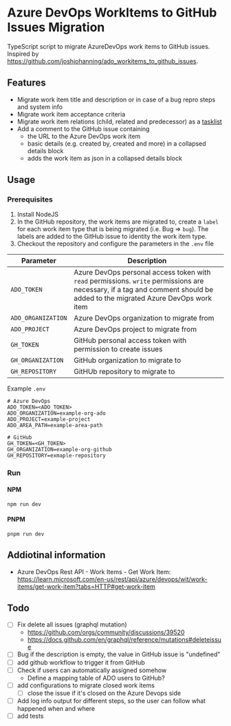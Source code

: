 # Azure DevOps WorkItems to GitHub Issues Migration

TypeScript script to migrate AzureDevOps work items to GitHub issues. Inspired by https://github.com/joshjohanning/ado_workitems_to_github_issues.

## Features

-   Migrate work item title and description or in case of a bug repro steps and system info
-   Migrate work item acceptance criteria
-   Migrate work item relations (child, related and predecessor) as a [tasklist](https://docs.github.com/en/issues/tracking-your-work-with-issues/about-tasklists)
-   Add a comment to the GitHub issue containing
    -   the URL to the Azure DevOps work item
    -   basic details (e.g. created by, created and more) in a collapsed details block
    -   adds the work item as json in a collapsed details block

## Usage

### Prerequisites

1. Install NodeJS
2. In the GitHub repository, the work items are migrated to, create a `label` for each work item type that is being migrated (i.e. Bug => `bug`). The labels are added to the GitHub issue to identity the work item type.
3. Checkout the repository and configure the parameters in the `.env` file

| Parameter          | Description                                                                                                                                                                |
| ------------------ | -------------------------------------------------------------------------------------------------------------------------------------------------------------------------- |
| `ADO_TOKEN`        | Azure DevOps personal access token with `read` permissions. `write` permissions are necessary, if a tag and comment should be added to the migrated Azure DevOps work item |
| `ADO_ORGANIZATION` | Azure DevOps organization to migrate from                                                                                                                                  |
| `ADO_PROJECT`      | Azure DevOps project to migrate from                                                                                                                                       |
| `GH_TOKEN`         | GitHub personal access token with permission to create issues                                                                                                              |
| `GH_ORGANIZATION`  | GitHub organization to migrate to                                                                                                                                          |
| `GH_REPOSITORY`    | GitHUb repository to migrate to                                                                                                                                            |

Example `.env`

```
# Azure DevOps
ADO_TOKEN=<ADO_TOKEN>
ADO_ORGANIZATION=example-org-ado
ADO_PROJECT=example-project
ADO_AREA_PATH=example-area-path

# GitHub
GH_TOKEN=<GH_TOKEN>
GH_ORGANIZATION=example-org-github
GH_REPOSITORY=exmaple-repository
```

### Run

#### NPM

`npm run dev`

#### PNPM

`pnpm run dev`

## Addiotinal information

- Azure DevOps Rest API - Work Items - Get Work Item: https://learn.microsoft.com/en-us/rest/api/azure/devops/wit/work-items/get-work-item?tabs=HTTP#get-work-item

## Todo

-   [ ] Fix delete all issues (graphql mutation)
    -   https://github.com/orgs/community/discussions/39520
    -   https://docs.github.com/en/graphql/reference/mutations#deleteissue
-   [ ] Bug if the description is empty, the value in GitHub issue is "undefined"
-   [ ] add github workflow to trigger it from GitHub
-   [ ] Check if users can automatically assigned somehow
    -   Define a mapping table of ADO users to GitHub?
-   [ ] add configurations to migrate closed work items
    -   [ ] close the issue if it's closed on the Azure Devops side
-   [ ] Add log info output for different steps, so the user can follow what happened when and where
-   [ ] add tests
